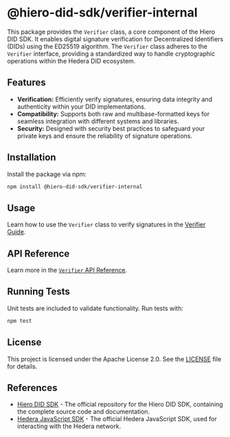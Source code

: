 # @hiero-did-sdk/verifier-internal

This package provides the `Verifier` class, a core component of the Hiero DID SDK. It enables digital signature verification for Decentralized Identifiers (DIDs) using the ED25519 algorithm. The `Verifier` class adheres to the `Verifier` interface, providing a standardized way to handle cryptographic operations within the Hedera DID ecosystem.

## Features

- **Verification:** Efficiently verify signatures, ensuring data integrity and authenticity within your DID implementations.
- **Compatibility:** Supports both raw and multibase-formatted keys for seamless integration with different systems and libraries.
- **Security:** Designed with security best practices to safeguard your private keys and ensure the reliability of signature operations.

## Installation

Install the package via npm:

```bash
npm install @hiero-did-sdk/verifier-internal
```

## Usage

Learn how to use the `Verifier` class to verify signatures in the [Verifier Guide](https://hiero-ledger.github.io/hiero-did-sdk-js/documentation/0.1.0/03-implementation/components/verifier-guide.html).

## API Reference

Learn more in the [`Verifier` API Reference](https://hiero-ledger.github.io/hiero-did-sdk-js/documentation/0.1.0/03-implementation/components/verifier-api.html).

## Running Tests

Unit tests are included to validate functionality. Run tests with:

```bash
npm test
```

## License

This project is licensed under the Apache License 2.0. See the [LICENSE](LICENSE) file for details.

## References

- [Hiero DID SDK](https://github.com/hiero-ledger/hiero-did-sdk-js) - The official repository for the Hiero DID SDK, containing the complete source code and documentation.
- [Hedera JavaScript SDK](https://github.com/hashgraph/hedera-sdk-js) - The official Hedera JavaScript SDK, used for interacting with the Hedera network.
